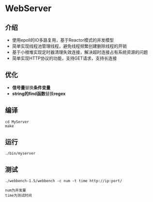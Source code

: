 # WebServer
## 介绍
- 使用epoll的IO多路复用，基于Reactor模式的并发模型
- 简单实现线程池管理线程，避免线程频繁创建删除线程的开销
- 基于小根堆实现定时器清理失效连接，解决超时连接占有系统资源的问题
- 简单实现HTTP协议的功能，支持GET请求，支持长连接
## 优化
- **信号量**替换**条件变量**
- **string的find函数**替换**regex**
## 编译
```
cd MyServer
make
```
## 运行
```
./bin/myserver
```
## 测试
```
./webbench-1.5/webbench -c num -t time http://ip:port/

num为并发量
time为测试时间
```
